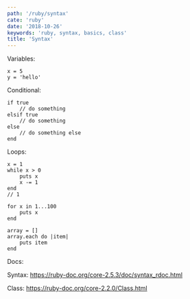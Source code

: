 ```yaml
---
path: '/ruby/syntax'
cate: 'ruby'
date: '2018-10-26'
keywords: 'ruby, syntax, basics, class'
title: 'Syntax'
---
```


Variables:

```
x = 5
y = 'hello'
```

Conditional:

```
if true
    // do something
elsif true
    // do something
else
    // do something else
end
```

Loops:

```
x = 1
while x > 0
    puts x
    x -= 1
end
// 1
```

```
for x in 1...100
    puts x
end
```

```
array = []
array.each do |item|
    puts item
end
```

Docs:

Syntax: https://ruby-doc.org/core-2.5.3/doc/syntax_rdoc.html

Class: https://ruby-doc.org/core-2.2.0/Class.html

